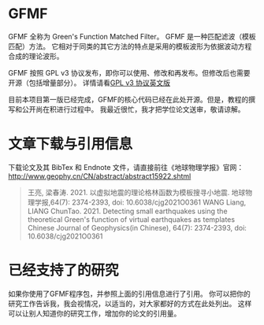 # GFMF

GFMF 全称为 Green's Function Matched Filter。
GFMF 是一种匹配滤波（模板匹配）方法。
它相对于同类的其它方法的特点是采用的模板波形为依据波动方程合成的理论波形。

GFMF 按照 GPL v3 协议发布，即你可以使用、修改和再发布。但修改后也需要开源（包括增量部分）。
详情请看[GPL v3 协议英文版](LICENSE)

目前本项目第一版已经完成，GFMF的核心代码已经在此处开源。但是，教程的撰写和公开尚在积进行过程中。
我最近很忙，我才把学位论文送审，敬请谅解。

# 文章下载与引用信息

下载论文及其 BibTex 和 Endnote 文件，请直接前往《地球物理学报》官网：
http://www.geophy.cn/CN/abstract/abstract15922.shtml

> 王亮, 梁春涛. 2021. 以虚拟地震的理论格林函数为模板搜寻小地震. 地球物理学报,64(7): 2374-2393, doi: 10.6038/cjg2021O0361
> WANG Liang, LIANG ChunTao. 2021. Detecting small earthquakes using the theoretical Green's function of virtual earthquakes as templates Chinese Journal of Geophysics(in Chinese), 64(7): 2374-2393, doi: 10.6038/cjg2021O0361

# 已经支持了的研究

如果你使用了GFMF程序包，并参照上面的引用信息进行了引用。
你可以把你的研究工作告诉我，我会视情况，以适当的，对大家都好的方式在此处列出。
这样可以让别人知道你的研究工作，增加你的论文的引用量。
